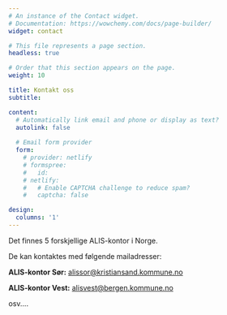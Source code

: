 ```yaml
---
# An instance of the Contact widget.
# Documentation: https://wowchemy.com/docs/page-builder/
widget: contact

# This file represents a page section.
headless: true

# Order that this section appears on the page.
weight: 10

title: Kontakt oss
subtitle:

content:
  # Automatically link email and phone or display as text?
  autolink: false
  
  # Email form provider
  form:
    # provider: netlify
    # formspree:
    #   id:
    # netlify:
    #   # Enable CAPTCHA challenge to reduce spam?
    #   captcha: false

design:
  columns: '1'
---
```


Det finnes 5 forskjellige ALIS-kontor i Norge. 

De kan kontaktes med følgende mailadresser:

**ALIS-kontor Sør:** alissor@kristiansand.kommune.no


**ALIS-kontor Vest:** alisvest@bergen.kommune.no


osv....
